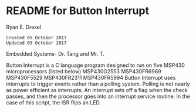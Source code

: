 # README for Button Interrupt

Ryan E. Drexel
	
	Created 05 October 2017
	Updated 09 October 2017

Embedded Systems- Dr. Tang and Mr. T.

Button Interrupt is a C language program designed to run on five MSP430 microprocessors (listed below)
	MSP430G2553
	MSP430FR6989
	MSP430F5529
	MSP430FR2311
	MSP430FR5994
Button Interrupt uses interrupts to trigger events rather than a polling system. Polling is not nearly 
as power efficient as interrupts. An interrupt sets off a flag when the check passes, and then the processor
goes into an interrupt service routine. In the case of this script, the ISR flips an LED.
